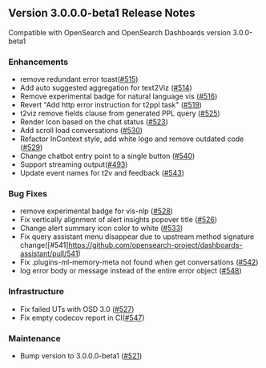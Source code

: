 ## Version 3.0.0.0-beta1 Release Notes

Compatible with OpenSearch and OpenSearch Dashboards version 3.0.0-beta1

### Enhancements

- remove redundant error toast([#515](https://github.com/opensearch-project/dashboards-assistant/pull/515))
- Add auto suggested aggregation for text2Viz ([#514](https://github.com/opensearch-project/dashboards-assistant/pull/514))
- Remove experimental badge for natural language vis ([#516](https://github.com/opensearch-project/dashboards-assistant/pull/516))
- Revert "Add http error instruction for t2ppl task" ([#519](https://github.com/opensearch-project/dashboards-assistant/pull/519))
- t2viz remove fields clause from generated PPL query ([#525](https://github.com/opensearch-project/dashboards-assistant/pull/525))
- Render Icon based on the chat status ([#523](https://github.com/opensearch-project/dashboards-assistant/pull/523))
- Add scroll load conversations ([#530](https://github.com/opensearch-project/dashboards-assistant/pull/530))
- Refactor InContext style, add white logo and remove outdated code ([#529](https://github.com/opensearch-project/dashboards-assistant/pull/529))
- Change chatbot entry point to a single button ([#540](https://github.com/opensearch-project/dashboards-assistant/pull/540))
- Support streaming output([#493](https://github.com/opensearch-project/dashboards-assistant/pull/493))
- Update event names for t2v and feedback ([#543](https://github.com/opensearch-project/dashboards-assistant/pull/543))

### Bug Fixes

- remove experimental badge for vis-nlp ([#528](https://github.com/opensearch-project/dashboards-assistant/pull/528))
- Fix vertically alignment of alert insights popover title ([#526](https://github.com/opensearch-project/dashboards-assistant/pull/526))
- Change alert summary icon color to white ([#533](https://github.com/opensearch-project/dashboards-assistant/pull/533))
- Fix query assistant menu disappear due to upstream method signature change([#541]https://github.com/opensearch-project/dashboards-assistant/pull/541)
- Fix .plugins-ml-memory-meta not found when get conversations ([#542](https://github.com/opensearch-project/dashboards-assistant/pull/542))
- log error body or message instead of the entire error object ([#548](https://github.com/opensearch-project/dashboards-assistant/pull/548))

### Infrastructure

- Fix failed UTs with OSD 3.0 ([#527](https://github.com/opensearch-project/dashboards-assistant/pull/527))
- Fix empty codecov report in CI([#547](https://github.com/opensearch-project/dashboards-assistant/pull/547))

### Maintenance

- Bump version to 3.0.0.0-beta1 ([#521](https://github.com/opensearch-project/dashboards-assistant/pull/521))
